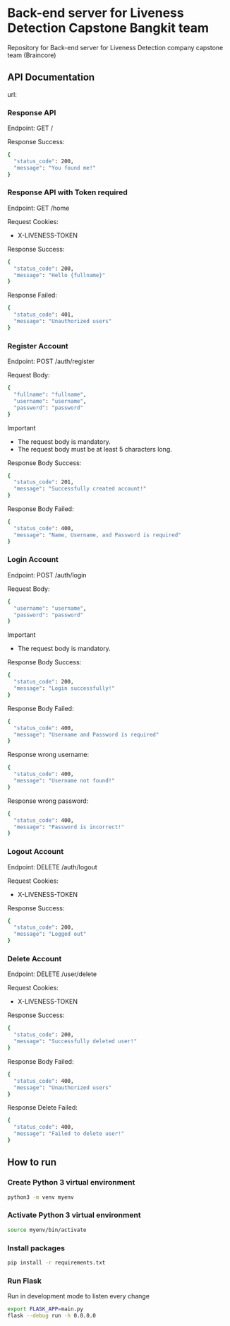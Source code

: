 # Back-end server for Liveness Detection Capstone Bangkit team

Repository for Back-end server for Liveness Detection company capstone team (Braincore)

## API Documentation

url:

### Response API

Endpoint: GET /

Response Success:

```bash
{
  "status_code": 200,
  "message": "You found me!"
}
```

### Response API with Token required

Endpoint: GET /home

Request Cookies:

- X-LIVENESS-TOKEN

Response Success:

```bash
{
  "status_code": 200,
  "message": "Hello {fullname}"
}
```

Response Failed:

```bash
{
  "status_code": 401,
  "message": "Unauthorized users"
}
```

### Register Account

Endpoint: POST /auth/register

Request Body:

```bash
{
  "fullname": "fullname",
  "username": "username",
  "password": "password"
}
```

> [!IMPORTANT]
>
> - The request body is mandatory.
> - The request body must be at least 5 characters long.

Response Body Success:

```bash
{
  "status_code": 201,
  "message": "Successfully created account!"
}
```

Response Body Failed:

```bash
{
  "status_code": 400,
  "message": "Name, Username, and Password is required"
}
```

### Login Account

Endpoint: POST /auth/login

Request Body:

```bash
{
  "username": "username",
  "password": "password"
}
```

> [!IMPORTANT]
>
> - The request body is mandatory.

Response Body Success:

```bash
{
  "status_code": 200,
  "message": "Login successfully!"
}
```

Response Body Failed:

```bash
{
  "status_code": 400,
  "message": "Username and Password is required"
}
```

Response wrong username:

```bash
{
  "status_code": 400,
  "message": "Username not found!"
}
```

Response wrong password:

```bash
{
  "status_code": 400,
  "message": "Password is incorrect!"
}
```

### Logout Account

Endpoint: DELETE /auth/logout

Request Cookies:

- X-LIVENESS-TOKEN

Response Success:

```bash
{
  "status_code": 200,
  "message": "Logged out"
}
```

### Delete Account

Endpoint: DELETE /user/delete

Request Cookies:

- X-LIVENESS-TOKEN

Response Success:

```bash
{
  "status_code": 200,
  "message": "Successfully deleted user!"
}
```

Response Body Failed:

```bash
{
  "status_code": 400,
  "message": "Unauthorized users"
}
```

Response Delete Failed:

```bash
{
  "status_code": 400,
  "message": "Failed to delete user!"
}
```

## How to run

### Create Python 3 virtual environment

```bash
python3 -m venv myenv
```

### Activate Python 3 virtual environment

```bash
source myenv/bin/activate
```

### Install packages

```bash
pip install -r requirements.txt
```

### Run Flask

Run in development mode to listen every change

```bash
export FLASK_APP=main.py
flask --debug run -h 0.0.0.0
```
